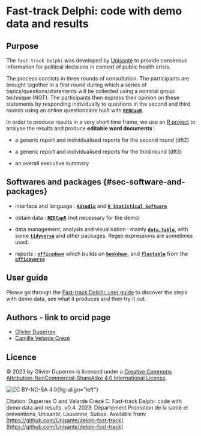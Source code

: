 # Fast-track Delphi: code with demo data and results

## Purpose

The `fast-track Delphi` was developed by [Unisanté](https://www.unisante.ch/) to provide consensus information for political decisions in context of public health crisis.

The process consists in three rounds of consultation. The participants are brought together in a first round during which a series of topics/questions/statements will be collected using a nominal group technique (NGT). The participants then express their opinion on these statements by responding individually to questions in the second and third rounds using an online questionnaire built with [**`REDCapR`**](https://ouhscbbmc.github.io/REDCapR/).

In order to produce results in a very short time frame, we use an [R project](https://r4ds.had.co.nz/workflow-projects.html) to analyse the results and produce **editable word documents** :

-   a generic report and individualised reports for the second round (dft2)

-   a generic report and individualised reports for the third round (dft3)

-   an overall executive summary

## Softwares and packages {#sec-software-and-packages}

-   interface and language : [**`RStudio`**](https://www.rstudio.com/) and [**`R Statistical Software`**](https://www.r-project.org/)

-   obtain data : [**`REDCapR`**](https://ouhscbbmc.github.io/REDCapR/) (not necessary for the demo)

-   data management, analysis and visualisation : mainly [**`data.table`**](https://rdatatable.gitlab.io/data.table/), with some [**`tidyverse`**](https://www.tidyverse.org/) and other packages. Regex expressions are sometimes used.

-   reports : [**`officedown`**](https://ardata-fr.github.io/officeverse/officedown-for-word.html) which builds on [**`bookdown`**](https://pkgs.rstudio.com/bookdown/), and [**`flextable`**](https://davidgohel.github.io/flextable/) from the [**`officeverse`**](https://ardata-fr.github.io/officeverse/index.html)


## User guide

Please go through the [Fast-track Delphi: user guide](https://github.com/Unisante/delphi-fast-track-user-guide) to discover the steps with demo data, see what it produces and then try it out.


## Authors - link to orcid page

- [Olivier Duperrex](https://orcid.org/0000-0002-0932-6846)
- [Camille Velarde Crézé](https://orcid.org/0000-0002-4686-9401)


## Licence

© 2023 by Olivier Duperrex is licensed under a [Creative Commons Attribution-NonCommercial-ShareAlike 4.0 International License](http://creativecommons.org/licenses/by-nc-sa/4.0/).

![CC BY-NC-SA 4.0](https://licensebuttons.net/l/by-nc-sa/4.0/88x31.png){fig-align="left"}

Citation: Duperrex O and Velarde Crézé C. Fast-track Delphi: code with demo data and results. v0.4. 2023. Département Promotion de la santé et préventions, Unisanté, Lausanne, Suisse. Available from: [https://github.com/Unisante/delphi-fast-track](https://github.com/Unisante/delphi-fast-track)
